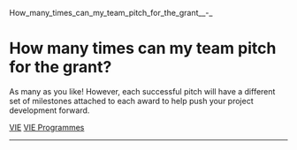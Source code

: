 How_many_times_can_my_team_pitch_for_the_grant__-_



How many times can my team pitch for the grant?
===============================================

As many as you like! However, each successful pitch will have a different set of milestones attached to each award to help push your project development forward.

[VIE](https://www.sutd.edu.sg/tag/vie/) [VIE Programmes](https://www.sutd.edu.sg/tag/vie-programmes/)

---

